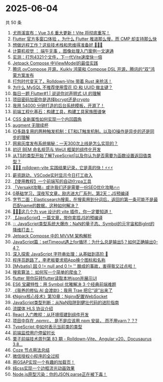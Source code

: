 # 2025-06-04

共 50 条

<!-- BEGIN JUEJIN -->
<!-- 最后更新时间 2025-06-04 00:22:55 +0800 -->
1. [尤雨溪宣布：Vue 3.6 重大更新！Vite 将彻底重写！](https://juejin.cn/post/7511036916897202214)
1. [Flutter 官方多窗口体验 ，为什么 Flutter  推进那么慢，而 CMP 却支持那么快](https://juejin.cn/post/7510701347072344105)
1. [想做远程工作？这些技术栈和思维得准备好 🥰🥰🥰](https://juejin.cn/post/7510956341566291968)
1. [计算机视觉 ： 端午无事 ，图像处理入门案例一文速通](https://juejin.cn/post/7510836365710671882)
1. [实测：打包4321个文件，下一代Vite速度快一倍](https://juejin.cn/post/7510122409573105675)
1. [Jetpack Compose 中ViewModel的最佳实践](https://juejin.cn/post/7510653719672422419)
1. [腾讯 ovCompose 开源，Kuikly 鸿蒙和 Compose DSL 开源，腾讯的“双”鸿蒙方案发布](https://juejin.cn/post/7511525207480926227)
1. [打包时代变天了，Rolldown-Vite 带着 Rust 来抢活！](https://juejin.cn/post/7510055871466487860)
1. [为什么 MySQL 不推荐使用雪花 ID 和 UUID 做主键？](https://juejin.cn/post/7510247111046594572)
1. [每日一题 Flutter#1 | 说说你对声明式 UI 的理解](https://juejin.cn/post/7510701347072442409)
1. [项目密码加密你是选择bcrypt还是crypto ](https://juejin.cn/post/7510500732661170213)
1. [我用 54000 分钟打造的后台系统模板，开源了！](https://juejin.cn/post/7511485959554646027)
1. [前端工程化基石：构建工具，构建工具家族图谱🛠️](https://juejin.cn/post/7510956341566488576)
1. [CSS 全新属性如何实现一个内凹圆角](https://juejin.cn/post/7510590947550871592)
1. [augment 无限续杯](https://juejin.cn/post/7510271484398075956)
1. [IO多路复用的两种触发机制：ET和LT触发机制。以及IO操作是异步的还是同步的理解](https://juejin.cn/post/7510181121205469218)
1. [网易灰度发布系统揭秘：一天300次上线是怎么实现的？](https://juejin.cn/post/7511150244576837684)
1. [初识 BEM 命名规范与 WeUI 框架的组件化开发](https://juejin.cn/post/7510271484395274255)
1. [从TS的类型开始了解TypeScript|以及你认为是否需要为函数设置返回值类型？](https://juejin.cn/post/7510995943647592460)
1. [🚀🚀🚀 rolldown-vite 实践结果记录，它是真的快！⚡️⚡️⚡️](https://juejin.cn/post/7510590947551723560)
1. [薪资跳动，VSCode实时显示今日打工收入](https://juejin.cn/post/7510748628181483570)
1. [【使用教程】一个前端写的自动化rpa工具](https://juejin.cn/post/7510477725477421110)
1. [「Versakit攻略」或许我们还是需要一份SEO优化攻略🔥🔥](https://juejin.cn/post/7510153633491320847)
1. [0基础学习，深夜写文章，励志进大厂系列，第2天：JS预编译](https://juejin.cn/post/7510136999422984244)
1. [字节二面：Elasticsearch搜索，在搜索用到分词后，返回的第一条可能不是最匹配name的数据，这种如何解决？](https://juejin.cn/post/7510962755584540681)
1. [🚀🚀🚀这几个为 vue 设计的 vite 插件，你一定要知道！](https://juejin.cn/post/7510181121204961314)
1. [【JavaScript】一篇文章，带你拿捏JS的预编译](https://juejin.cn/post/7511254328838783028)
1. [💥 JavaScript类型系统大爆炸：NaN的量子态、Symbol的元宇宙和BigInt的降维打击！  ](https://juejin.cn/post/7511254328838406196)
1. [Jetpack Compose 中的 MVVM 架构解析](https://juejin.cn/post/7510653719672815635)
1. [JavaScript篇：setTimeout遇上for循环：为什么总是输出5？如何正确输出0-4？](https://juejin.cn/post/7510587921788321832)
1. [深入探索 JavaScript 字符串处理：从基础到高阶 🚀](https://juejin.cn/post/7510136999422394420)
1. [程序员跑路了，李老板要求把App换个图标和名称](https://juejin.cn/post/7510805953357758498)
1. [[Mybatis] 因 0 != null and 0 != '' 酿成的事故，害得我又过点啦！](https://juejin.cn/post/7510580636622848019)
1. [搜索算法： 如何写一个简单的爬虫？](https://juejin.cn/post/7510242001600004146)
1. [flutter 带你玩转flutter读取本地json并展示UI](https://juejin.cn/post/7510128679055818804)
1. [ES6 宝藏特性：用 Symbol 优雅解决 3 个经典前端难题](https://juejin.cn/post/7511218524372746279)
1. [《我养的修仙 AI 会渡劫》：我用 Trae 把它“说”出来了](https://juejin.cn/post/7510803578505936935)
1. [《Nginx核心技术》第10章：Nginx配置WebSocket](https://juejin.cn/post/7510587921788731432)
1. [JavaScript类型判断：从NaN陷阱到健壮代码的进阶指南](https://juejin.cn/post/7510584706745909257)
1. [流媒体 HLS 协议介绍](https://juejin.cn/post/7510415261742563380)
1. [React 入门教程：从环境搭建到组件开发](https://juejin.cn/post/7510956341567012864)
1. [项目中存在 .npmrc， 是不是应该用 npm 安装， 而不用yarn？？?](https://juejin.cn/post/7511152060839231507)
1. [TypeScript 中如何表示当前类的类型](https://juejin.cn/post/7510836365711687690)
1. [前端监控用户停留时长](https://juejin.cn/post/7510803578505134119)
1. [栗子前端技术周刊第 83 期 - Rolldown-Vite、Angular v20、Docusaurus 3.8...](https://juejin.cn/post/7510701347072507945)
1. [Coze 节点用法总结](https://juejin.cn/post/7510601791647154217)
1. [微信授权小程序的全过程](https://juejin.cn/post/7510584706745008137)
1. [用GSAP实现一个有趣的加载页！](https://juejin.cn/post/7510181121205846050)
1. [纯css实现一个边框流光动画效果](https://juejin.cn/post/7510127414331097098)
1. [Node.js原型污染：你的JSON.parse正在被下毒！](https://juejin.cn/post/7510153633490845711)
<!-- END JUEJIN -->